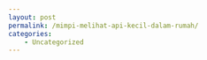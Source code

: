 ```yaml
---
layout: post
permalink: /mimpi-melihat-api-kecil-dalam-rumah/
categories:
    - Uncategorized
---
```


